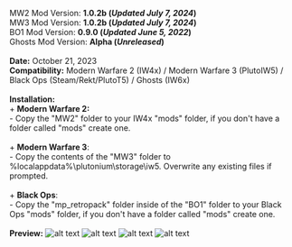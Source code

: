 MW2 Mod Version: **1.0.2b (_Updated July 7, 2024_)**
</br>MW3 Mod Version: **1.0.2b (_Updated July 7, 2024_)**
</br>BO1 Mod Version: **0.9.0 (_Updated June 5, 2022_)**
</br>Ghosts Mod Version: **Alpha (_Unreleased_)**
</br>
</br>**Date:** October 21, 2023
</br>**Compatibility:** Modern Warfare 2 (IW4x) / Modern Warfare 3 (PlutoIW5) / Black Ops (Steam/Rekt/PlutoT5) / Ghosts (IW6x)
</br>
</br>**Installation:**
</br>+ **Modern Warfare 2:**
</br>- Copy the "MW2" folder to your IW4x "mods" folder, if you don't have a folder called "mods" create one.
</br>
</br>+ **Modern Warfare 3**:
</br>- Copy the contents of the "MW3" folder to %localappdata%\plutonium\storage\iw5\. Overwrite any existing files if prompted.
</br>
</br>+ **Black Ops**:
</br>- Copy the "mp_retropack" folder inside of the "BO1" folder to your Black Ops "mods" folder, if you don't have a folder called "mods" create one.
</br>
</br>**Preview:**
![alt text](https://pbs.twimg.com/media/FpJB1xhaEAITVEp?format=jpg&name=large)
![alt text](https://pbs.twimg.com/media/FpJEBR9aMAAN4-X?format=jpg&name=large)
![alt text](https://pbs.twimg.com/media/FpJHS6BaQAAVR4G?format=jpg&name=large)
![alt text](https://pbs.twimg.com/media/FpEu_NbaYAA1GmV?format=jpg&name=large)

